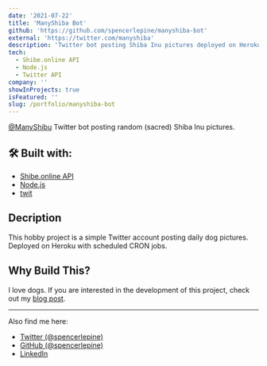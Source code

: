 ```yaml
---
date: '2021-07-22'
title: 'ManyShiba Bot'
github: 'https://github.com/spencerlepine/manyshiba-bot'
external: 'https://twitter.com/manyshiba'
description: 'Twitter bot posting Shiba Inu pictures deployed on Heroku'
tech:
  - Shibe.online API
  - Node.js
  - Twitter API
company: ''
showInProjects: true
isFeatured: ''
slug: /portfolio/manyshiba-bot
---
```


[@ManyShibu](https://twitter.com/manyshiba) Twitter bot posting random (sacred) Shiba Inu pictures.

## 🛠️ Built with:
 - [Shibe.online API](https://shibe.online/)
 - [Node.js](https://nodejs.org/)
 - [twit](https://www.npmjs.com/package/twit)
## Decription
This hobby project is a simple Twitter account posting daily dog pictures. Deployed on Heroku with scheduled CRON jobs.
## Why Build This?

I love dogs. If you are interested in the development of this project, check out my [blog post](/blog/manyshiba-the-worlds-greatest-twitter-bot).

---

Also find me here:
* [Twitter (@spencerlepine)](https://twitter.com/SpencerLepine)
* [GitHub (@spencerlepine)](https://github.com/spencerlepine)
* [LinkedIn](https://www.linkedin.com/in/spencer-lepine/)

